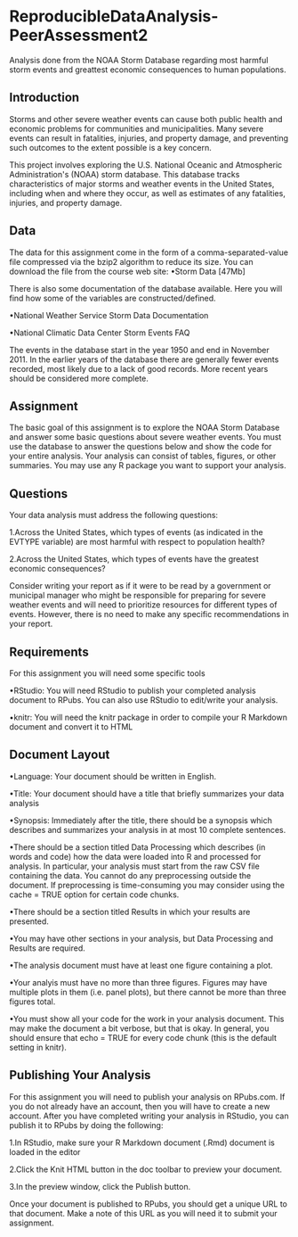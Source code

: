 # ReproducibleDataAnalysis-PeerAssessment2
Analysis done from the NOAA Storm Database regarding most harmful storm events and greattest economic consequences to human populations. 

## Introduction

Storms and other severe weather events can cause both public health and economic problems for communities and municipalities. Many severe events can result in fatalities, injuries, and property damage, and preventing such outcomes to the extent possible is a key concern.

This project involves exploring the U.S. National Oceanic and Atmospheric Administration's (NOAA) storm database. This database tracks characteristics of major storms and weather events in the United States, including when and where they occur, as well as estimates of any fatalities, injuries, and property damage.

## Data

The data for this assignment come in the form of a comma-separated-value file compressed via the bzip2 algorithm to reduce its size. You can download the file from the course web site:
•Storm Data [47Mb]

There is also some documentation of the database available. Here you will find how some of the variables are constructed/defined.

•National Weather Service Storm Data Documentation


•National Climatic Data Center Storm Events FAQ


The events in the database start in the year 1950 and end in November 2011. In the earlier years of the database there are generally fewer events recorded, most likely due to a lack of good records. More recent years should be considered more complete.

## Assignment

The basic goal of this assignment is to explore the NOAA Storm Database and answer some basic questions about severe weather events. You must use the database to answer the questions below and show the code for your entire analysis. Your analysis can consist of tables, figures, or other summaries. You may use any R package you want to support your analysis.

## Questions

Your data analysis must address the following questions:

1.Across the United States, which types of events (as indicated in the EVTYPE variable) are most harmful with respect to population health?


2.Across the United States, which types of events have the greatest economic consequences?


Consider writing your report as if it were to be read by a government or municipal manager who might be responsible for preparing for severe weather events and will need to prioritize resources for different types of events. However, there is no need to make any specific recommendations in your report.

## Requirements

For this assignment you will need some specific tools

•RStudio: You will need RStudio to publish your completed analysis document to RPubs. You can also use RStudio to edit/write your analysis.


•knitr: You will need the knitr package in order to compile your R Markdown document and convert it to HTML


## Document Layout

•Language: Your document should be written in English.


•Title: Your document should have a title that briefly summarizes your data analysis


•Synopsis: Immediately after the title, there should be a synopsis which describes and summarizes your analysis in at most 10 complete sentences.


•There should be a section titled Data Processing which describes (in words and code) how the data were loaded into R and processed for analysis. In particular, your analysis must start from the raw CSV file containing the data. You cannot do any preprocessing outside the document. If preprocessing is time-consuming you may consider using the cache = TRUE option for certain code chunks.


•There should be a section titled Results in which your results are presented.


•You may have other sections in your analysis, but Data Processing and Results are required.


•The analysis document must have at least one figure containing a plot.


•Your analyis must have no more than three figures. Figures may have multiple plots in them (i.e. panel plots), but there cannot be more than three figures total.


•You must show all your code for the work in your analysis document. This may make the document a bit verbose, but that is okay. In general, you should ensure that echo = TRUE for every code chunk (this is the default setting in knitr).


## Publishing Your Analysis

For this assignment you will need to publish your analysis on RPubs.com. If you do not already have an account, then you will have to create a new account. After you have completed writing your analysis in RStudio, you can publish it to RPubs by doing the following:

1.In RStudio, make sure your R Markdown document (.Rmd) document is loaded in the editor


2.Click the Knit HTML button in the doc toolbar to preview your document.


3.In the preview window, click the Publish button.


Once your document is published to RPubs, you should get a unique URL to that document. Make a note of this URL as you will need it to submit your assignment.
